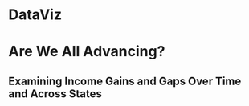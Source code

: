 # DataViz

# Are We All Advancing?

## Examining Income Gains and Gaps Over Time and Across States


